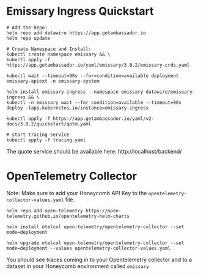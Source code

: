 # Emissary Ingress Quickstart

```
# Add the Repo:
helm repo add datawire https://app.getambassador.io
helm repo update

# Create Namespace and Install:
kubectl create namespace emissary && \
kubectl apply -f https://app.getambassador.io/yaml/emissary/3.8.2/emissary-crds.yaml

kubectl wait --timeout=90s --for=condition=available deployment emissary-apiext -n emissary-system

helm install emissary-ingress --namespace emissary datawire/emissary-ingress && \
kubectl -n emissary wait --for condition=available --timeout=90s deploy -lapp.kubernetes.io/instance=emissary-ingress

kubectl apply -f https://app.getambassador.io/yaml/v2-docs/3.8.2/quickstart/qotm.yaml

# start tracing service
kubectl apply -f tracing.yaml
```

The quote service should be available here: http://localhost/backend/

# OpenTelemetry Collector

Note: Make sure to add your Honeycomb API Key to the `opentelemetry-collector-values.yaml` file.

```
helm repo add open-telemetry https://open-telemetry.github.io/opentelemetry-helm-charts

helm install otelcol open-telemetry/opentelemetry-collector --set mode=deployment

helm upgrade otelcol open-telemetry/opentelemetry-collector --set mode=deployment --values opentelemetry-collector-values.yaml
```

You should see traces coming in to your Opentelemetry collector and to a dataset in your Honeycomb environment called `emissary`
